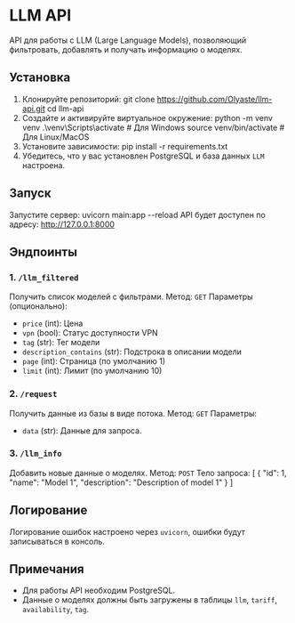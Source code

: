 # LLM API
API для работы с LLM (Large Language Models), позволяющий фильтровать, добавлять и получать информацию о моделях.

## Установка
1. Клонируйте репозиторий:
   git clone https://github.com/Olyaste/llm-api.git
   cd llm-api
2. Создайте и активируйте виртуальное окружение:
   python -m venv venv
   .\venv\Scripts\activate  # Для Windows
   source venv/bin/activate  # Для Linux/MacOS
3. Установите зависимости:
   pip install -r requirements.txt
4. Убедитесь, что у вас установлен PostgreSQL и база данных `LLM` настроена.

## Запуск
Запустите сервер:
uvicorn main:app --reload
API будет доступен по адресу: http://127.0.0.1:8000

## Эндпоинты
### 1. `/llm_filtered`
Получить список моделей с фильтрами.
Метод: `GET`
Параметры (опционально):
- `price` (int): Цена
- `vpn` (bool): Статус доступности VPN
- `tag` (str): Тег модели
- `description_contains` (str): Подстрока в описании модели
- `page` (int): Страница (по умолчанию 1)
- `limit` (int): Лимит (по умолчанию 10)

### 2. `/request`
Получить данные из базы в виде потока.
Метод: `GET`
Параметры:
- `data` (str): Данные для запроса.

### 3. `/llm_info`
Добавить новые данные о моделях.
Метод: `POST`
Тело запроса:
[
  {
    "id": 1,
    "name": "Model 1",
    "description": "Description of model 1"
  }
]

## Логирование
Логирование ошибок настроено через `uvicorn`, ошибки будут записываться в консоль.

## Примечания
- Для работы API необходим PostgreSQL.
- Данные о моделях должны быть загружены в таблицы `llm`, `tariff`, `availability`, `tag`.